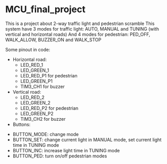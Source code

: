 # MCU_final_project
This is a project about 2-way traffic light and pedestrian scramble
This system have 3 modes for traffic light: AUTO, MANUAL and TUNING (with vertical and horizontal roads)
And 4 modes for pedestrian: PED_OFF, WALK_ALLOW, BUZZER_ON and WALK_STOP

Some pinout in code:
- Horizontal road: 
  + LED_RED_1
  + LED_GREEN_1
  + LED_RED_P1 for pedestrian
  + LED_GREEN_P1
  + TIM3_CH1 for buzzer
- Vertical road:
  + LED_RED_2
  + LED_GREEN_2
  + LED_RED_P2 for pedestrian
  + LED_GREEN_P2
  + TIM3_CH2 for buzzer
 - Buttons:
  + BUTTON_MODE: change mode
  + BUTTON_SET: change current light in MANUAL mode, set current light time in TUNING mode
  + BUTTON_INC: increase light time in TUNING mode
  + BUTTON_PED: turn on/off pedestrian modes


